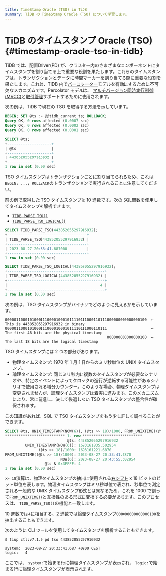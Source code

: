 ```yaml
---
title: TimeStamp Oracle (TSO) in TiDB
summary: TiDB の TimeStamp Oracle (TSO) について学習します。
---
```


# TiDB のタイムスタンプ Oracle (TSO) {#timestamp-oracle-tso-in-tidb}

TiDB では、配置Driver(PD) が、クラスター内のさまざまなコンポーネントにタイムスタンプを割り当てる上で重要な役割を果たします。これらのタイムスタンプは、トランザクションとデータに時間マーカーを割り当てる際に重要な役割を果たします。これは、TiDB 内で[パーコレーター](https://research.google/pubs/large-scale-incremental-processing-using-distributed-transactions-and-notifications/)モデルを有効にするために不可欠なメカニズムです。Percolator モデルは、 [マルチバージョン同時実行制御 (MVCC)](https://docs.pingcap.com/tidb/stable/glossary#multi-version-concurrency-control-mvcc)と[取引管理](/transaction-overview.md)サポートするために使用されます。

次の例は、TiDB で現在の TSO を取得する方法を示しています。

```sql
BEGIN; SET @ts := @@tidb_current_ts; ROLLBACK;
Query OK, 0 rows affected (0.0007 sec)
Query OK, 0 rows affected (0.0002 sec)
Query OK, 0 rows affected (0.0001 sec)

SELECT @ts;
+--------------------+
| @ts                |
+--------------------+
| 443852055297916932 |
+--------------------+
1 row in set (0.00 sec)
```

TSO タイムスタンプはトランザクションごとに割り当てられるため、これは`BEGIN; ...; ROLLBACK`のトランザクションで実行されることに注意してください。

前の例で取得した TSO タイムスタンプは 10 進数です。次の SQL関数を使用してタイムスタンプを解析できます。

-   [`TIDB_PARSE_TSO()`](/functions-and-operators/tidb-functions.md#tidb_parse_tso)
-   [`TIDB_PARSE_TSO_LOGICAL()`](/functions-and-operators/tidb-functions.md)

```sql
SELECT TIDB_PARSE_TSO(443852055297916932);
+------------------------------------+
| TIDB_PARSE_TSO(443852055297916932) |
+------------------------------------+
| 2023-08-27 20:33:41.687000         |
+------------------------------------+
1 row in set (0.00 sec)
```

```sql
SELECT TIDB_PARSE_TSO_LOGICAL(443852055297916932);
+--------------------------------------------+
| TIDB_PARSE_TSO_LOGICAL(443852055297916932) |
+--------------------------------------------+
|                                          4 |
+--------------------------------------------+
1 row in set (0.00 sec)
```

次の例は、TSO タイムスタンプがバイナリでどのように見えるかを示しています。

```shell
0000011000101000111000010001011110111000110111000000000000000100  ← This is 443852055297916932 in binary
0000011000101000111000010001011110111000110111                    ← The first 46 bits are the physical timestamp
                                              000000000000000100  ← The last 18 bits are the logical timestamp
```

TSO タイムスタンプには 2 つの部分があります。

-   物理タイムスタンプ: 1970 年 1 月 1 日からのミリ秒単位の UNIX タイムスタンプ。
-   論理タイムスタンプ: 同じミリ秒内に複数のタイムスタンプが必要なシナリオや、特定のイベントによってクロックの進行が逆転する可能性があるシナリオで使用される増分カウンター。このような場合、物理タイムスタンプは変更されませんが、論理タイムスタンプは着実に進みます。このメカニズムにより、常に前進し、決して後退しない TSO タイムスタンプの整合性が確保されます。

この知識があれば、SQL で TSO タイムスタンプをもう少し詳しく調べることができます。

```sql
SELECT @ts, UNIX_TIMESTAMP(NOW(6)), (@ts >> 18)/1000, FROM_UNIXTIME((@ts >> 18)/1000), NOW(6), @ts & 0x3FFFF\G
*************************** 1. row ***************************
                            @ts: 443852055297916932
         UNIX_TIMESTAMP(NOW(6)): 1693161835.502954
               (@ts >> 18)/1000: 1693161221.6870
FROM_UNIXTIME((@ts >> 18)/1000): 2023-08-27 20:33:41.6870
                         NOW(6): 2023-08-27 20:43:55.502954
                  @ts & 0x3FFFF: 4
1 row in set (0.00 sec)
```

`>> 18`演算は、物理タイムスタンプの抽出に使用される[右シフト](/functions-and-operators/bit-functions-and-operators.md#-right-shift) x 18 ビットのビット単位を表します。物理タイムスタンプはミリ秒単位で表され、秒単位で測定される一般的な UNIX タイムスタンプ形式とは異なるため、これを 1000 で割って[`FROM_UNIXTIME()`](/functions-and-operators/date-and-time-functions.md)と互換性のある形式に変換する必要があります。このプロセスは、 `TIDB_PARSE_TSO()`の機能と一致します。

10 進数では`4`に相当する、2 進数では論理タイムスタンプ`000000000000000100`を抽出することもできます。

次のように CLI ツールを使用してタイムスタンプを解析することもできます。

```shell
$ tiup ctl:v7.1.0 pd tso 443852055297916932
```

    system:  2023-08-27 20:33:41.687 +0200 CEST
    logic:   4

ここでは、 `system:`で始まる行に物理タイムスタンプが表示され、 `logic:`で始まる行に論理タイムスタンプが表示されます。
